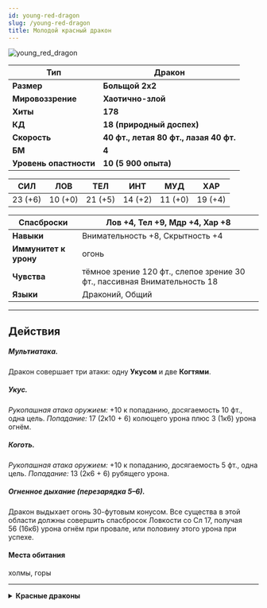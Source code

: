 ```yaml
---
id: young-red-dragon
slug: /young-red-dragon
title: Молодой красный дракон
---
```

![young_red_dragon](/img/token.png)

| **Тип**                | Дракон                                 |
| ---------------------- | -------------------------------------- |
| **Размер**             | **Больщой 2x2**                        |
| **Мировоззрение**      | **Хаотично-злой**                      |
| **Хиты**               | **178**                                |
| **КД**                 | **18 (природный доспех)**              |
| **Скорость**           | **40 фт., летая 80 фт., лазая 40 фт.** |
| **БМ**                 | **4**                                  |
| **Уровень опастности** | **10 (5 900 опыта)**                   |

| **СИЛ** | **ЛОВ** | **ТЕЛ** | **ИНТ** | **МУД** | **ХАР** |
| ------- | ------- | ------- | ------- | ------- | ------- |
| 23 (+6) | 10 (+0) | 21 (+5) | 14 (+2) | 11 (+0) | 19 (+4) |

| **Спасброски**        | Лов +4, Тел +9, Мдр +4, Хар +8                                           |
| --------------------- | ------------------------------------------------------------------------ |
| **Навыки**            | Внимательность +8, Скрытность +4                                         |
| **Иммунитет к урону** | огонь                                                                    |
| **Чувства**           | тёмное зрение 120 фт., слепое зрение 30 фт., пассивная Внимательность 18 |
| **Языки**             | Драконий, Общий                                                          

---
## Действия

##### Мультиатака.
Дракон совершает три атаки: одну **Укусом** и две **Когтями**.
##### Укус.
_Рукопашная атака оружием:_ +10 к попаданию, досягаемость 10 фт., одна цель. _Попадание:_ 17 (2к10 + 6) колющего урона плюс 3 (1к6) урона огнём.
##### Коготь.
_Рукопашная атака оружием:_ +10 к попаданию, досягаемость 5 фт., одна цель. _Попадание:_ 13 (2к6 + 6) рубящего урона.
##### Огненное дыхание (перезарядка 5–6).
Дракон выдыхает огонь 30-футовым конусом. Все существа в этой области должны совершить спасбросок Ловкости со Сл 17, получая 56 (16к6) урона огнём при провале, или половину этого урона при успехе.
#### Места обитания
холмы, горы

---

<details>
  <summary><strong>Красные драконы</strong></summary>
Наиболее алчные из истинных драконов, красные драконы безустанно ищут способ пополнить свои сокровищ. Они исключительно тщеславны, даже по драконьим меркам. Их самомнение отражается в надменном обращении и презрении к другим существам.
Запах серы и пемзы окутывает красного дракона, которого легко узнать по изогнутым назад рогам и перепончатому гребню вдоль хребта. Из его ноздрей на похожей на клюв морде постоянно исходит дым, а в глазах вспыхивают огоньки, когда он злится. Размах крыльев красных драконов больше, чем у любого другого вида цветных драконов, а цвет их переходит от красного к иссиня-чёрному цвету пережжённого металла у края крыльев.
Чешуя вирмлинга красного дракона блестящая и ярко-алая, но темнеет и тускнеет с возрастом, становясь всё толще и крепче. Также их зрачки с возрастом исчезают, и глаза старейших красных драконов становятся похожи на колодцы расплавленной лавы.
**Хозяева гор.** Красные драконы предпочитают селиться в гористой местности, каменистых пустошах и других местах, где они смогли бы забраться достаточно высоко, чтобы осматривать свои владения. Время от времени это приводит их к конфликту с обитающими на холмах медными драконами.  
**Высокомерные тираны.** Красные драконы часто впадают в разрушительную ярость и действуют импульсивно, если их разозлить. Многие культуры считают их классическими представителями злых драконов.  
Ни один другой драконий вид даже отдалённо не сравнится с красными драконами по высокомерию. Эти существа считают себя не менее, чем королями и императорами, а другие драконьи виды ставят себе в подчинение. Веря в то, что они помазаны Тиамат править от её имени, красные драконы считают всех существ в мире своими подчинёнными.  
**Рабы и статус.** Красные драконы — изоляционисты, и яростно защищают свою территорию. Впрочем, они стремятся узнать о событиях в мире, используя низших существ в качестве информаторов, посыльных и шпионов. Они наиболее заинтересованы в новостях о других красных драконах, с которыми они постоянно соревнуются.
Когда им необходимы слуги, красные драконы требуют верности от хаотично-злых гуманоидов. Если те отказывают им в преданности, драконы убивают лидеров племени и заявляют свою власть над выжившими. Существа, служащие красным драконам, живут в постоянном страхе быть испепелёнными или сожранными за то, что не угодили дракону. Большую часть времени они проводят в попытках задобрить владыку, чтобы остаться в живых.  
**Одержимые коллекционеры.** Красные драконы ценят богатство более всего, а их клады поистине легендарны. Они присваивают всё, что имеет какую-то ценность и часто могут на глаз определить ценность вещицы, ошибаясь лишь на пару медяков. Красные драконы особенно любят сокровища, отобранные у убитых ими могучих врагов, выставляя такие вещи напоказ, как доказательство своего превосходства.  
Красный дракон отлично помнит ценность и происхождение каждого предмета в своей сокровищнице, также как и его точное место. Он может заметить пропажу одной монеты и впасть от этого в ярость, бросаясь в погоню за вором, чтобы безжалостно расправиться с ним. Не обнаружив вора, дракон будет бушевать, разрушая города и деревни в попытке утолить свой гнев.

<summary><strong>Цветные драконы</strong></summary>
Белые, зелёные, красные, синие и чёрные драконы представляют злую сторону драконьего рода. Агрессивные, ненасытные и тщеславные, цветные драконы являются тёмными гениями и могучими тиранами, которых боятся другие существа, да и друг друга они тоже боятся.
**Ведомые жадностью.** Цветные драконы алчут сокровищ, и эта жажда красной линией проходит через все их интриги и планы. Они верят, что богатства мира принадлежат им по праву, и цветные драконы присваивают эти сокровища, невзирая на гуманоидов и других существ, которые, по мнению драконов, «украли» их. Горы монет, сверкающих самоцветов и магических вещей — драконьи клады — вошли в легенды. Однако цветные драконы не интересуются коммерцией, и накапливают добро лишь затем, чтобы обладать им.
**Эгоцентричные существа.** Цветных драконов объединяет их чувство превосходства. Они полагают себя самыми могучими и достойными из всех смертных существ. Они общаются с другими существами лишь чтобы продвинуть свои собственные интересы. Краеугольным камнем мировоззрения и личности каждого цветного дракона является твёрдая убеждённость в своём врождённом праве управлять. И пытаться смирить дракона, всё равно, что уговаривать ветер не дуть. Для них даже гуманоиды — всего лишь животные, подходящие на роль дичи для охоты и тягловых животных, кои никак не достойны уважения. 
**Опасные логова.** Драконье логово служит оплотом его власти и хранилищем его сокровищ. Обладающие природной стойкостью и устойчивостью к тяжёлым условиям среды обитания, драконы выбирают и обустраивают логова не для укрытия, но для защиты, предпочитая множество входов и выходов, обеспечивающих безопасность клада. Большинство логовищ цветных драконов скрыто в опасных и отдалённых местах, чтобы не дать никому, кроме самых дерзких смертных какой-либо возможности добраться до них. Чёрный дракон может устроить логово в сердце бескрайних болот, тогда как красный дракон может занять жерло действующего вулкана. А вдобавок к природным условиям, защищающим логово, могучие цветные драконы также используют магических стражей, ловушки и подневольных существ, чтобы защищать их сокровища.
**Королева Злых Драконов.**[Тиамат, Королева Драконов [Tiamat]](/docs/bestiary/tiamat), главенствует среди божеств злых драконов. Она обитает на Авернусе, первом слое Девяти Преисподних. Являясь младшим божеством, Тиамат может даровать заклинания своим последователям, хотя и не любит делиться силами. Она олицетворяет тягу к злу всех драконов, полагая, что мультивселенная и все её сокровища будут однажды принадлежать её одной.  
Тиамат представляет собой гигантскую драконицу, пять голов которой отражают виды драконов, поклоняющихся ей — белых, зелёных, синих, красных и чёрных. Она — ужас на поле боя, способная уничтожить целые армии дыханием своих пяти голов, мощью колдовства и своими страшными когтями.  
Багамут, Платиновый Дракон, с которым Тиамат делит власть над верой всех драконов, является заклятым и самым ненавистным её врагом. Также она враждует с Асмодеем, который давным-давно отобрал у неё власть над Авернусом и продолжает сдерживать силы Королевы Драконов.
</details>
